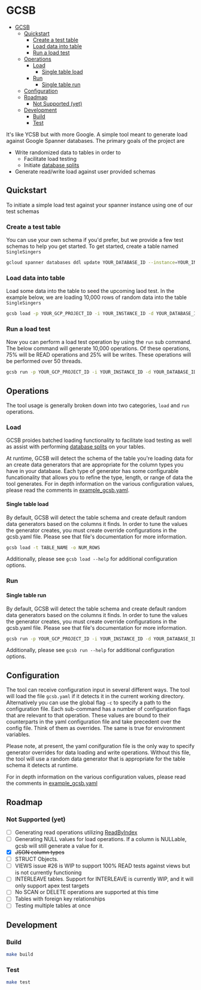 # GCSB

- [GCSB](#gcsb)
  - [Quickstart](#quickstart)
    - [Create a test table](#create-a-test-table)
    - [Load data into table](#load-data-into-table)
    - [Run a load test](#run-a-load-test)
  - [Operations](#operations)
    - [Load](#load)
      - [Single table load](#single-table-load)
    - [Run](#run)
      - [Single table run](#single-table-run)
  - [Configuration](#configuration)
  - [Roadmap](#roadmap)
    - [Not Supported (yet)](#not-supported-yet)
  - [Development](#development)
    - [Build](#build)
    - [Test](#test)

It's like YCSB but with more Google. A simple tool meant to generate load against Google Spanner databases. The primary goals of the project are

- Write randomized data to tables in order to
  - Facilitate load testing
  - Initiate [database splits](https://cloud.google.com/spanner/docs/schema-and-data-model#database-splits)
- Generate read/write load against user provided schemas

## Quickstart

To initiate a simple load test against your spanner instance using one of our test schemas

### Create a test table

You can use your own schema if you'd prefer, but we provide a few test schemas to help you get started. To get started, create a table named `SingleSingers`

```sh
gcloud spanner databases ddl update YOUR_DATABASE_ID --instance=YOUR_INSTANCE_ID --ddl-file=schemas/single_table.sql
```

### Load data into table

Load some data into the table to seed the upcoming laod test. In the example below, we are loading 10,000 rows of random data into the table `SingleSingers`

```sh
gcsb load -p YOUR_GCP_PROJECT_ID -i YOUR_INSTANCE_ID -d YOUR_DATABASE_ID -t SingleSingers -o 10000
```

### Run a load test

Now you can perform a load test operation by using the `run` sub command. The below command will generate 10,000 operations. Of these operations, 75% will be READ operations and 25% will be writes. These operations will be performed over 50 threads.

```sh
gcsb run -p YOUR_GCP_PROJECT_ID -i YOUR_INSTANCE_ID -d YOUR_DATABASE_ID -t SingleSingers -o 10000 --reads 75 --writes 25 --threads 50
```

## Operations

The tool usage is generally broken down into two categories, `load` and `run` operations.

### Load

GCSB proides batched loading functionality to facilitate load testing as well as assist with performing [database splits](https://cloud.google.com/spanner/docs/schema-and-data-model#database-splits) on your tables.

At runtime, GCSB will detect the schema of the table you're loading data for an create data generators that are appropriate for the column types you have in your database. Each type of generator has some configurable funcationality that allows you to refine the type, length, or range of data the tool generates. For in depth information on the various configuration values, please read the comments in [example_gcsb.yaml](example_gcsb.yaml).

#### Single table load

By default, GCSB will detect the table schema and create default random data generators based on the columns it finds. In order to tune the values the generator creates, you must create override configurations in the gcsb.yaml file. Please see that file's documentation for more information.

```sh
gcsb load -t TABLE_NAME -o NUM_ROWS
```

Additionally, please see `gcsb load --help` for additional configuration options.

### Run

#### Single table run

By default, GCSB will detect the table schema and create default random data generators based on the columns it finds. In order to tune the values the generator creates, you must create override configurations in the gcsb.yaml file. Please see that file's documentation for more information.

```sh
gcsb run -p YOUR_GCP_PROJECT_ID -i YOUR_INSTANCE_ID -d YOUR_DATABASE_ID -t SingleSingers -o 10000 --reads 75 --writes 25 --threads 50
```

Additionally, please see `gcsb run --help` for additional configuration options.

## Configuration

The tool can receive configuration input in several different ways. The tool will load the file `gcsb.yaml` if it detects it in the current working directory. Alternatively you can use the global flag `-c` to specify a path to the configuration file. Each sub-command has a number of configuration flags that are relevant to that operation. These values are bound to their counterparts in the yaml configuration file and take precedent over the config file. Think of them as overrides. The same is true for environment variables.

Please note, at present, the yaml conifguration file is the only way to specify generator overrides for data loading and write operations. Without this file, the tool will use a random data generator that is appropriate for the table schema it detects at runtime.

For in depth information on the various configuration values, please read the comments in [example_gcsb.yaml](example_gcsb.yaml)

## Roadmap

### Not Supported (yet)

- [ ] Generating read operations utilizing [ReadByIndex](https://cloud.google.com/spanner/docs/samples/spanner-read-data-with-index#spanner_read_data_with_index-go)
- [ ] Generating NULL values for load operations. If a column is NULLable, gcsb will still generate a value for it.
- [x] ~~JSON column types~~
- [ ] STRUCT Objects.
- [ ] VIEWS issue #26 is WIP to support 100% READ tests against views but is not currently functioning
- [ ] INTERLEAVE tables. Support for INTERLEAVE is currently WIP, and it will only support apex test targets
- [ ] No SCAN or DELETE operations are supported at this time
- [ ] Tables with foreign key relationships
- [ ] Testing multiple tables at once

## Development

### Build

```sh
make build
```

### Test

```sh
make test
```
